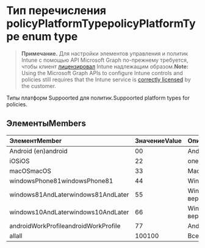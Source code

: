 # <a name="policyplatformtype-enum-type"></a><span data-ttu-id="a4528-101">Тип перечисления policyPlatformType</span><span class="sxs-lookup"><span data-stu-id="a4528-101">policyPlatformType enum type</span></span>

> <span data-ttu-id="a4528-102">**Примечание.** Для настройки элементов управления и политик Intune с помощью API Microsoft Graph по-прежнему требуется, чтобы клиент [лицензировал](https://go.microsoft.com/fwlink/?linkid=839381) Intune надлежащим образом.</span><span class="sxs-lookup"><span data-stu-id="a4528-102">**Note:** Using the Microsoft Graph APIs to configure Intune controls and policies still requires that the Intune service is [correctly licensed](https://go.microsoft.com/fwlink/?linkid=839381) by the customer.</span></span>

<span data-ttu-id="a4528-103">Типы платформ Suppoorted для политик.</span><span class="sxs-lookup"><span data-stu-id="a4528-103">Suppoorted platform types for policies.</span></span>
## <a name="members"></a><span data-ttu-id="a4528-104">Элементы</span><span class="sxs-lookup"><span data-stu-id="a4528-104">Members</span></span>
|<span data-ttu-id="a4528-105">Элемент</span><span class="sxs-lookup"><span data-stu-id="a4528-105">Member</span></span>|<span data-ttu-id="a4528-106">Значение</span><span class="sxs-lookup"><span data-stu-id="a4528-106">Value</span></span>|<span data-ttu-id="a4528-107">Описание</span><span class="sxs-lookup"><span data-stu-id="a4528-107">Description</span></span>|
|:---|:---|:---|
|<span data-ttu-id="a4528-108">Android (en)</span><span class="sxs-lookup"><span data-stu-id="a4528-108">android</span></span>|<span data-ttu-id="a4528-109">0</span><span class="sxs-lookup"><span data-stu-id="a4528-109">0</span></span>|<span data-ttu-id="a4528-110">Android (en).</span><span class="sxs-lookup"><span data-stu-id="a4528-110">Android.</span></span>|
|<span data-ttu-id="a4528-111">iOS</span><span class="sxs-lookup"><span data-stu-id="a4528-111">iOS</span></span>|<span data-ttu-id="a4528-112">2</span><span class="sxs-lookup"><span data-stu-id="a4528-112">2</span></span>|<span data-ttu-id="a4528-113">операций ввода-вывода.</span><span class="sxs-lookup"><span data-stu-id="a4528-113">iOS.</span></span>|
|<span data-ttu-id="a4528-114">macOS</span><span class="sxs-lookup"><span data-stu-id="a4528-114">macOS</span></span>|<span data-ttu-id="a4528-115">3</span><span class="sxs-lookup"><span data-stu-id="a4528-115">3</span></span>|<span data-ttu-id="a4528-116">MacOS.</span><span class="sxs-lookup"><span data-stu-id="a4528-116">MacOS.</span></span>|
|<span data-ttu-id="a4528-117">windowsPhone81</span><span class="sxs-lookup"><span data-stu-id="a4528-117">windowsPhone81</span></span>|<span data-ttu-id="a4528-118">4</span><span class="sxs-lookup"><span data-stu-id="a4528-118">4</span></span>|<span data-ttu-id="a4528-119">WindowsPhone 8.1.</span><span class="sxs-lookup"><span data-stu-id="a4528-119">WindowsPhone 8.1.</span></span>|
|<span data-ttu-id="a4528-120">windows81AndLater</span><span class="sxs-lookup"><span data-stu-id="a4528-120">windows81AndLater</span></span>|<span data-ttu-id="a4528-121">5</span><span class="sxs-lookup"><span data-stu-id="a4528-121">5</span></span>|<span data-ttu-id="a4528-122">Windows 8.1 и более поздних версий</span><span class="sxs-lookup"><span data-stu-id="a4528-122">Windows 8.1 and later</span></span>|
|<span data-ttu-id="a4528-123">windows10AndLater</span><span class="sxs-lookup"><span data-stu-id="a4528-123">windows10AndLater</span></span>|<span data-ttu-id="a4528-124">6</span><span class="sxs-lookup"><span data-stu-id="a4528-124">6</span></span>|<span data-ttu-id="a4528-125">Windows 10 и более поздних версий.</span><span class="sxs-lookup"><span data-stu-id="a4528-125">Windows 10 and later.</span></span>|
|<span data-ttu-id="a4528-126">androidWorkProfile</span><span class="sxs-lookup"><span data-stu-id="a4528-126">androidWorkProfile</span></span>|<span data-ttu-id="a4528-127">7</span><span class="sxs-lookup"><span data-stu-id="a4528-127">7</span></span>|<span data-ttu-id="a4528-128">AndroidWorkProfile.</span><span class="sxs-lookup"><span data-stu-id="a4528-128">AndroidWorkProfile.</span></span>|
|<span data-ttu-id="a4528-129">all</span><span class="sxs-lookup"><span data-stu-id="a4528-129">all</span></span>|<span data-ttu-id="a4528-130">100</span><span class="sxs-lookup"><span data-stu-id="a4528-130">100</span></span>|<span data-ttu-id="a4528-131">Все платформы.</span><span class="sxs-lookup"><span data-stu-id="a4528-131">All platforms.</span></span>|




